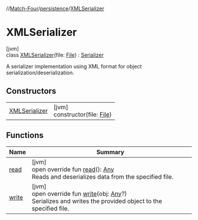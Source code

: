//[Match-Four](../../../index.md)/[persistence](../index.md)/[XMLSerializer](index.md)

# XMLSerializer

[jvm]\
class [XMLSerializer](index.md)(file: [File](https://docs.oracle.com/javase/8/docs/api/java/io/File.html)) : [Serializer](../-serializer/index.md)

A serializer implementation using XML format for object serialization/deserialization.

## Constructors

| | |
|---|---|
| [XMLSerializer](-x-m-l-serializer.md) | [jvm]<br>constructor(file: [File](https://docs.oracle.com/javase/8/docs/api/java/io/File.html)) |

## Functions

| Name | Summary |
|---|---|
| [read](read.md) | [jvm]<br>open override fun [read](read.md)(): [Any](https://kotlinlang.org/api/latest/jvm/stdlib/kotlin/-any/index.html)<br>Reads and deserializes data from the specified file. |
| [write](write.md) | [jvm]<br>open override fun [write](write.md)(obj: [Any](https://kotlinlang.org/api/latest/jvm/stdlib/kotlin/-any/index.html)?)<br>Serializes and writes the provided object to the specified file. |
